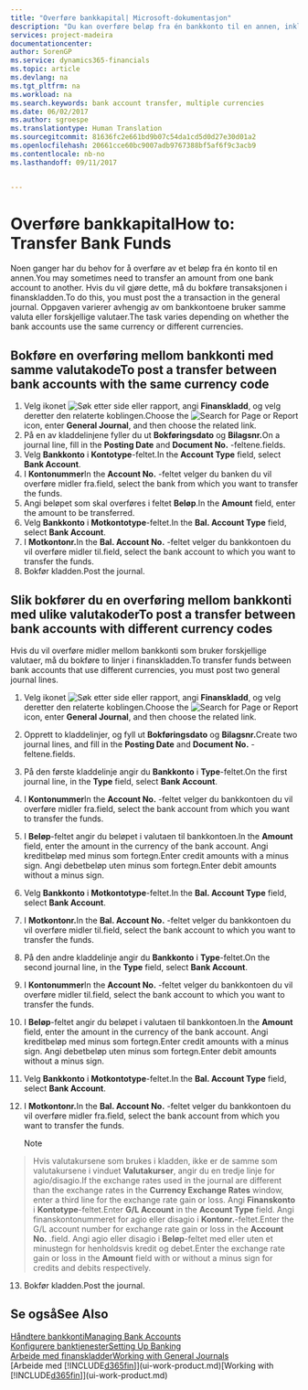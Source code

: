 ```yaml
---
title: "Overføre bankkapital| Microsoft-dokumentasjon"
description: "Du kan overføre beløp fra én bankkonto til en annen, inkludert ulike valutaer, ved å bokføre transaksjonen i finanskladden."
services: project-madeira
documentationcenter: 
author: SorenGP
ms.service: dynamics365-financials
ms.topic: article
ms.devlang: na
ms.tgt_pltfrm: na
ms.workload: na
ms.search.keywords: bank account transfer, multiple currencies
ms.date: 06/02/2017
ms.author: sgroespe
ms.translationtype: Human Translation
ms.sourcegitcommit: 81636fc2e661bd9b07c54da1cd5d0d27e30d01a2
ms.openlocfilehash: 20661cce60bc9007adb9767388bf5af6f9c3acb9
ms.contentlocale: nb-no
ms.lasthandoff: 09/11/2017


---
```

# <a name="how-to-transfer-bank-funds"></a><span data-ttu-id="79f7c-103">Overføre bankkapital</span><span class="sxs-lookup"><span data-stu-id="79f7c-103">How to: Transfer Bank Funds</span></span>
<span data-ttu-id="79f7c-104">Noen ganger har du behov for å overføre av et beløp fra én konto til en annen.</span><span class="sxs-lookup"><span data-stu-id="79f7c-104">You may sometimes need to transfer an amount from one bank account to another.</span></span> <span data-ttu-id="79f7c-105">Hvis du vil gjøre dette, må du bokføre transaksjonen i finanskladden.</span><span class="sxs-lookup"><span data-stu-id="79f7c-105">To do this, you must post the a transaction in the general journal.</span></span> <span data-ttu-id="79f7c-106">Oppgaven varierer avhengig av om bankkontoene bruker samme valuta eller forskjellige valutaer.</span><span class="sxs-lookup"><span data-stu-id="79f7c-106">The task varies depending on whether the bank accounts use the same currency or different currencies.</span></span>

## <a name="to-post-a-transfer-between-bank-accounts-with-the-same-currency-code"></a><span data-ttu-id="79f7c-107">Bokføre en overføring mellom bankkonti med samme valutakode</span><span class="sxs-lookup"><span data-stu-id="79f7c-107">To post a transfer between bank accounts with the same currency code</span></span>
1. <span data-ttu-id="79f7c-108">Velg ikonet ![Søk etter side eller rapport](media/ui-search/search_small.png "Ikonet Søk etter side eller rapport"), angi **Finanskladd**, og velg deretter den relaterte koblingen.</span><span class="sxs-lookup"><span data-stu-id="79f7c-108">Choose the ![Search for Page or Report](media/ui-search/search_small.png "Search for Page or Report icon") icon, enter **General Journal**, and then choose the related link.</span></span>
2. <span data-ttu-id="79f7c-109">På en av kladdelinjene fyller du ut **Bokføringsdato** og **Bilagsnr.**</span><span class="sxs-lookup"><span data-stu-id="79f7c-109">On a journal line, fill in the **Posting Date** and **Document No.**</span></span> <span data-ttu-id="79f7c-110">-feltene.</span><span class="sxs-lookup"><span data-stu-id="79f7c-110">fields.</span></span>
3. <span data-ttu-id="79f7c-111">Velg **Bankkonto** i **Kontotype**-feltet.</span><span class="sxs-lookup"><span data-stu-id="79f7c-111">In the **Account Type** field, select **Bank Account**.</span></span>
4. <span data-ttu-id="79f7c-112">I **Kontonummer**</span><span class="sxs-lookup"><span data-stu-id="79f7c-112">In the **Account No.**</span></span> <span data-ttu-id="79f7c-113">-feltet velger du banken du vil overføre midler fra.</span><span class="sxs-lookup"><span data-stu-id="79f7c-113">field, select the bank from which you want to transfer the funds.</span></span>
5. <span data-ttu-id="79f7c-114">Angi beløpet som skal overføres i feltet **Beløp**.</span><span class="sxs-lookup"><span data-stu-id="79f7c-114">In the **Amount** field, enter the amount to be transferred.</span></span>
6. <span data-ttu-id="79f7c-115">Velg **Bankkonto** i **Motkontotype**-feltet.</span><span class="sxs-lookup"><span data-stu-id="79f7c-115">In the **Bal. Account Type** field, select **Bank Account**.</span></span>
7. <span data-ttu-id="79f7c-116">I **Motkontonr.**</span><span class="sxs-lookup"><span data-stu-id="79f7c-116">In the **Bal. Account No.**</span></span> <span data-ttu-id="79f7c-117">-feltet velger du bankkontoen du vil overføre midler til.</span><span class="sxs-lookup"><span data-stu-id="79f7c-117">field, select the bank account to which you want to transfer the funds.</span></span>
8. <span data-ttu-id="79f7c-118">Bokfør kladden.</span><span class="sxs-lookup"><span data-stu-id="79f7c-118">Post the journal.</span></span>

## <a name="to-post-a-transfer-between-bank-accounts-with-different-currency-codes"></a><span data-ttu-id="79f7c-119">Slik bokfører du en overføring mellom bankkonti med ulike valutakoder</span><span class="sxs-lookup"><span data-stu-id="79f7c-119">To post a transfer between bank accounts with different currency codes</span></span>
<span data-ttu-id="79f7c-120">Hvis du vil overføre midler mellom bankkonti som bruker forskjellige valutaer, må du bokføre to linjer i finanskladden.</span><span class="sxs-lookup"><span data-stu-id="79f7c-120">To transfer funds between bank accounts that use different currencies, you must post two general journal lines.</span></span>

1. <span data-ttu-id="79f7c-121">Velg ikonet ![Søk etter side eller rapport](media/ui-search/search_small.png "Ikonet Søk etter side eller rapport"), angi **Finanskladd**, og velg deretter den relaterte koblingen.</span><span class="sxs-lookup"><span data-stu-id="79f7c-121">Choose the ![Search for Page or Report](media/ui-search/search_small.png "Search for Page or Report icon") icon, enter **General Journal**, and then choose the related link.</span></span>
2. <span data-ttu-id="79f7c-122">Opprett to kladdelinjer, og fyll ut **Bokføringsdato** og **Bilagsnr.**</span><span class="sxs-lookup"><span data-stu-id="79f7c-122">Create two journal lines, and fill in the **Posting Date** and **Document No.**</span></span> <span data-ttu-id="79f7c-123">-feltene.</span><span class="sxs-lookup"><span data-stu-id="79f7c-123">fields.</span></span>
3. <span data-ttu-id="79f7c-124">På den første kladdelinje angir du **Bankkonto** i **Type**-feltet.</span><span class="sxs-lookup"><span data-stu-id="79f7c-124">On the first journal line, in the **Type** field, select **Bank Account**.</span></span>
4. <span data-ttu-id="79f7c-125">I **Kontonummer**</span><span class="sxs-lookup"><span data-stu-id="79f7c-125">In the **Account No.**</span></span> <span data-ttu-id="79f7c-126">-feltet velger du bankkontoen du vil overføre midler fra.</span><span class="sxs-lookup"><span data-stu-id="79f7c-126">field, select the bank account from which you want to transfer the funds.</span></span>
5. <span data-ttu-id="79f7c-127">I **Beløp**-feltet angir du beløpet i valutaen til bankkontoen.</span><span class="sxs-lookup"><span data-stu-id="79f7c-127">In the **Amount** field, enter the amount in the currency of the bank account.</span></span> <span data-ttu-id="79f7c-128">Angi kreditbeløp med minus som fortegn.</span><span class="sxs-lookup"><span data-stu-id="79f7c-128">Enter credit amounts with a minus sign.</span></span> <span data-ttu-id="79f7c-129">Angi debetbeløp uten minus som fortegn.</span><span class="sxs-lookup"><span data-stu-id="79f7c-129">Enter debit amounts without a minus sign.</span></span>
6. <span data-ttu-id="79f7c-130">Velg **Bankkonto** i **Motkontotype**-feltet.</span><span class="sxs-lookup"><span data-stu-id="79f7c-130">In the **Bal. Account Type** field, select **Bank Account**.</span></span>
7. <span data-ttu-id="79f7c-131">I **Motkontonr.**</span><span class="sxs-lookup"><span data-stu-id="79f7c-131">In the **Bal. Account No.**</span></span> <span data-ttu-id="79f7c-132">-feltet velger du bankkontoen du vil overføre midler til.</span><span class="sxs-lookup"><span data-stu-id="79f7c-132">field, select the bank account to which you want to transfer the funds.</span></span>
8. <span data-ttu-id="79f7c-133">På den andre kladdelinje angir du **Bankkonto** i **Type**-feltet.</span><span class="sxs-lookup"><span data-stu-id="79f7c-133">On the second journal line, in the **Type** field, select **Bank Account**.</span></span>
9. <span data-ttu-id="79f7c-134">I **Kontonummer**</span><span class="sxs-lookup"><span data-stu-id="79f7c-134">In the **Account No.**</span></span> <span data-ttu-id="79f7c-135">-feltet velger du bankkontoen du vil overføre midler til.</span><span class="sxs-lookup"><span data-stu-id="79f7c-135">field, select the bank account to which you want to transfer the funds.</span></span>
10. <span data-ttu-id="79f7c-136">I **Beløp**-feltet angir du beløpet i valutaen til bankkontoen.</span><span class="sxs-lookup"><span data-stu-id="79f7c-136">In the **Amount** field, enter the amount in the currency of the bank account.</span></span> <span data-ttu-id="79f7c-137">Angi kreditbeløp med minus som fortegn.</span><span class="sxs-lookup"><span data-stu-id="79f7c-137">Enter credit amounts with a minus sign.</span></span> <span data-ttu-id="79f7c-138">Angi debetbeløp uten minus som fortegn.</span><span class="sxs-lookup"><span data-stu-id="79f7c-138">Enter debit amounts without a minus sign.</span></span>
11. <span data-ttu-id="79f7c-139">Velg **Bankkonto** i **Motkontotype**-feltet.</span><span class="sxs-lookup"><span data-stu-id="79f7c-139">In the **Bal. Account Type** field, select **Bank Account**.</span></span>  
12. <span data-ttu-id="79f7c-140">I **Motkontonr.**</span><span class="sxs-lookup"><span data-stu-id="79f7c-140">In the **Bal. Account No.**</span></span> <span data-ttu-id="79f7c-141">-feltet velger du bankkontoen du vil overføre midler fra.</span><span class="sxs-lookup"><span data-stu-id="79f7c-141">field, select the bank account from which you want to transfer the funds.</span></span>

    > [!NOTE]  
>   <span data-ttu-id="79f7c-142">Hvis valutakursene som brukes i kladden, ikke er de samme som valutakursene i vinduet **Valutakurser**, angir du en tredje linje for agio/disagio.</span><span class="sxs-lookup"><span data-stu-id="79f7c-142">If the exchange rates used in the journal are different than the exchange rates in the **Currency Exchange Rates** window, enter a third line for the exchange rate gain or loss.</span></span> <span data-ttu-id="79f7c-143">Angi **Finanskonto** i **Kontotype**-feltet.</span><span class="sxs-lookup"><span data-stu-id="79f7c-143">Enter **G/L Account** in the **Account Type** field.</span></span> <span data-ttu-id="79f7c-144">Angi finanskontonummeret for agio eller disagio i **Kontonr.**-feltet.</span><span class="sxs-lookup"><span data-stu-id="79f7c-144">Enter the G/L account number for exchange rate gain or loss in the **Account No.**</span></span> <span data-ttu-id="79f7c-145">.</span><span class="sxs-lookup"><span data-stu-id="79f7c-145">field.</span></span> <span data-ttu-id="79f7c-146">Angi agio eller disagio i **Beløp**-feltet med eller uten et minustegn for henholdsvis kredit og debet.</span><span class="sxs-lookup"><span data-stu-id="79f7c-146">Enter the exchange rate gain or loss in the **Amount** field with or without a minus sign for credits and debits respectively.</span></span>
13. <span data-ttu-id="79f7c-147">Bokfør kladden.</span><span class="sxs-lookup"><span data-stu-id="79f7c-147">Post the journal.</span></span>

## <a name="see-also"></a><span data-ttu-id="79f7c-148">Se også</span><span class="sxs-lookup"><span data-stu-id="79f7c-148">See Also</span></span>
[<span data-ttu-id="79f7c-149">Håndtere bankkonti</span><span class="sxs-lookup"><span data-stu-id="79f7c-149">Managing Bank Accounts</span></span>](bank-manage-bank-accounts.md)  
[<span data-ttu-id="79f7c-150">Konfigurere banktjenester</span><span class="sxs-lookup"><span data-stu-id="79f7c-150">Setting Up Banking</span></span>](bank-setup-banking.md)  
[<span data-ttu-id="79f7c-151">Arbeide med finanskladder</span><span class="sxs-lookup"><span data-stu-id="79f7c-151">Working with General Journals</span></span>](ui-work-general-journals.md)  
<span data-ttu-id="79f7c-152">[Arbeide med [!INCLUDE[d365fin](includes/d365fin_md.md)]](ui-work-product.md)</span><span class="sxs-lookup"><span data-stu-id="79f7c-152">[Working with [!INCLUDE[d365fin](includes/d365fin_md.md)]](ui-work-product.md)</span></span>

